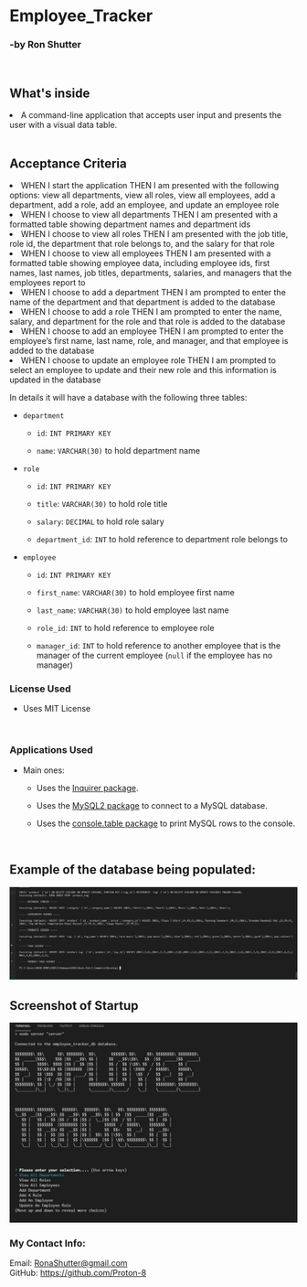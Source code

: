 # Employee_Tracker
<h3>-by Ron Shutter </h3><br>

<h2> What's inside </h2>
<li>A command-line application that accepts user input and presents the user with a visual data table.</li>

<br>

## Acceptance Criteria
<li> WHEN I start the application THEN I am presented with the following options: view all departments, view all roles, view all employees, add a department, add a role, add an employee, and update an employee role</li>
<li> WHEN I choose to view all departments THEN I am presented with a formatted table showing department names and department ids 
<li> WHEN I choose to view all roles 
THEN I am presented with the job title, role id, the department that role belongs to, and the salary for that role
<li>WHEN I choose to view all employees
THEN I am presented with a formatted table showing employee data, including employee ids, first names, last names, job titles, departments, salaries, and managers that the employees report to
<li>WHEN I choose to add a department
THEN I am prompted to enter the name of the department and that department is added to the database
<li>WHEN I choose to add a role
THEN I am prompted to enter the name, salary, and department for the role and that role is added to the database
<li>WHEN I choose to add an employee
THEN I am prompted to enter the employee’s first name, last name, role, and manager, and that employee is added to the database
<li>WHEN I choose to update an employee role
THEN I am prompted to select an employee to update and their new role and this information is updated in the database 

</p>
In details it will have a database with the following three tables:

* `department`

    * `id`: `INT PRIMARY KEY`

    * `name`: `VARCHAR(30)` to hold department name

* `role`

    * `id`: `INT PRIMARY KEY`

    * `title`: `VARCHAR(30)` to hold role title

    * `salary`: `DECIMAL` to hold role salary

    * `department_id`: `INT` to hold reference to department role belongs to

* `employee`

    * `id`: `INT PRIMARY KEY`

    * `first_name`: `VARCHAR(30)` to hold employee first name

    * `last_name`: `VARCHAR(30)` to hold employee last name

    * `role_id`: `INT` to hold reference to employee role

    * `manager_id`: `INT` to hold reference to another employee that is the manager of the current employee (`null` if the employee has no manager)

### License Used

* Uses MIT License

 <br>




### Applications Used

* Main ones:

    * Uses the [Inquirer package](https://www.npmjs.com/package/inquirer).

    * Uses the [MySQL2 package](https://www.npmjs.com/package/mysql2) to connect to a MySQL database.

    * Uses the [console.table package](https://www.npmjs.com/package/console.table) to print MySQL rows to the console.


</p>


<br>
<h2>  Example of the database being populated: </h2>

<img src="assets\Parts_seeded.JPG" alt="seed demo">

</p>
<h2>Screenshot of Startup</h2>

<img src="assets\Startup.jpg" alt="start screenshot">
<p>








### My Contact Info:

Email: RonaShutter@gmail.com<br>
GitHub: https://github.com/Proton-8
